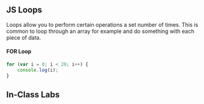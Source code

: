 ## JS Loops

Loops allow you to perform certain operations a set number of times.
This is common to loop through an array for example and do something with each piece of data.

#### FOR Loop

```js
for (var i = 0; i < 20; i++) {
	console.log(i);
}
```
## In-Class Labs
